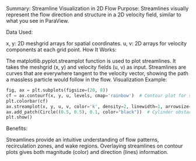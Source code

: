 Summary: Streamline Visualization in 2D Flow
Purpose:
Streamlines visually represent the flow direction and structure in a 2D velocity field, similar to what you see in ParaView.

Data Used:

x, y: 2D meshgrid arrays for spatial coordinates.
u, v: 2D arrays for velocity components at each grid point.
How It Works:

The matplotlib.pyplot.streamplot function is used to plot streamlines.
It takes the meshgrid (x, y) and velocity fields (u, v) as input.
Streamlines are curves that are everywhere tangent to the velocity vector, showing the path a massless particle would follow in the flow.
Visualization Example:
``` python
fig, ax = plt.subplots(figsize=(20, 8))
cf = ax.contourf(x, y, u, levels, cmap='rainbow')  # Contour plot for scalar field
plt.colorbar(cf)
ax.streamplot(x, y, u, v, color='k', density=2, linewidth=1, arrowsize=1.5)  # Streamlines
ax.add_patch(Circle((0.5, 0.5), 0.1, color="black"))  # Cylinder obstacle
plt.show()
```
Benefits:

Streamlines provide an intuitive understanding of flow patterns, recirculation zones, and wake regions.
Overlaying streamlines on contour plots gives both magnitude (color) and direction (lines) information.